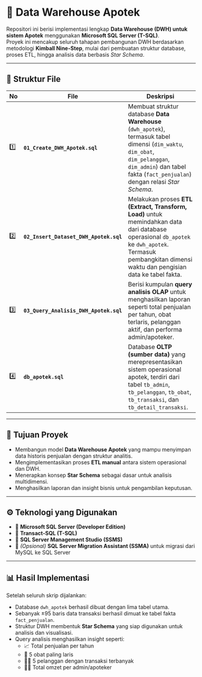 # 🏥 Data Warehouse Apotek

Repositori ini berisi implementasi lengkap **Data Warehouse (DWH) untuk sistem Apotek** menggunakan **Microsoft SQL Server (T-SQL)**.  
Proyek ini mencakup seluruh tahapan pembangunan DWH berdasarkan metodologi **Kimball Nine-Step**, mulai dari pembuatan struktur database, proses ETL, hingga analisis data berbasis *Star Schema*.

---

## 📂 Struktur File

| No | File | Deskripsi |
|----|------|------------|
| 1️⃣ | **`01_Create_DWH_Apotek.sql`** | Membuat struktur database **Data Warehouse** (`dwh_apotek`), termasuk tabel dimensi (`dim_waktu`, `dim_obat`, `dim_pelanggan`, `dim_admin`) dan tabel fakta (`fact_penjualan`) dengan relasi *Star Schema*. |
| 2️⃣ | **`02_Insert_Dataset_DWH_Apotek.sql`** | Melakukan proses **ETL (Extract, Transform, Load)** untuk memindahkan data dari database operasional `db_apotek` ke `dwh_apotek`. Termasuk pembangkitan dimensi waktu dan pengisian data ke tabel fakta. |
| 3️⃣ | **`03_Query_Analisis_DWH_Apotek.sql`** | Berisi kumpulan **query analisis OLAP** untuk menghasilkan laporan seperti total penjualan per tahun, obat terlaris, pelanggan aktif, dan performa admin/apoteker. |
| 4️⃣ | **`db_apotek.sql`** | Database **OLTP (sumber data)** yang merepresentasikan sistem operasional apotek, terdiri dari tabel `tb_admin`, `tb_pelanggan`, `tb_obat`, `tb_transaksi`, dan `tb_detail_transaksi`. |

---

## 🧠 Tujuan Proyek

- Membangun model **Data Warehouse Apotek** yang mampu menyimpan data historis penjualan dengan struktur analitis.  
- Mengimplementasikan proses **ETL manual** antara sistem operasional dan DWH.  
- Menerapkan konsep **Star Schema** sebagai dasar untuk analisis multidimensi.  
- Menghasilkan laporan dan insight bisnis untuk pengambilan keputusan.

---

## ⚙️ Teknologi yang Digunakan

- 🧱 **Microsoft SQL Server (Developer Edition)**  
- 💬 **Transact-SQL (T-SQL)**  
- 🧰 **SQL Server Management Studio (SSMS)**  
- 🔄 *(Opsional)* **SQL Server Migration Assistant (SSMA)** untuk migrasi dari MySQL ke SQL Server  

---

## 📊 Hasil Implementasi

Setelah seluruh skrip dijalankan:

- Database `dwh_apotek` berhasil dibuat dengan lima tabel utama.  
- Sebanyak ±95 baris data transaksi berhasil dimuat ke tabel fakta `fact_penjualan`.  
- Struktur DWH membentuk **Star Schema** yang siap digunakan untuk analisis dan visualisasi.  
- Query analisis menghasilkan insight seperti:
  - 📈 Total penjualan per tahun  
  - 💊 5 obat paling laris  
  - 🧍‍♂️ 5 pelanggan dengan transaksi terbanyak  
  - 👨‍⚕️ Total omzet per admin/apoteker  
